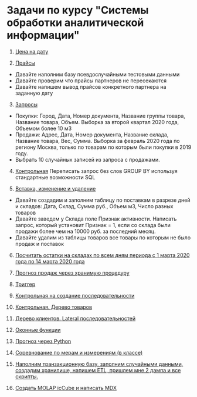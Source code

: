 # Задачи по курсу "Системы обработки аналитической информации"
1. [Цена на дату](https://github.com/olegmmv/postgre/tree/master/tasks/1)

2. [Прайсы](https://github.com/olegmmv/postgre/tree/master/tasks/2)
- Давайте наполним базу псевдослучайными тестовыми данными
- Давайте проверим что прайсы партнеров не пересекаются
- Давайте напишем вывод прайсов конкретного партнера на заданную дату

3. [Запросы](https://github.com/olegmmv/postgre/tree/master/tasks/3)
- Покупки: Город, Дата, Номер документа, Название группы товара, Название товара, Объем. Выборка за второй квартал 2020 года, Объемом более 10 м3
- Продажи: Адрес, Дата, Номер документа, Название склада, Название товара, Вес, Сумма. Выборка за февраль 2020 года по региону Москва, только по товарам по которым были покупки в 2019 году.
- Выбрать 10 случайных записей из запроса с продажами.

4. [Контрольная](https://github.com/olegmmv/postgre/tree/master/tasks/4)
Переписать запрос без слов GROUP BY используя стандартные возможности SQL

5. [Вставка, изменение и удаление](https://github.com/olegmmv/postgre/tree/master/tasks/5)
- Давайте создадим и заполним таблицу по поставкам в разрезе дней и складов:
Дата, Склад, Сумма руб., Объем м3, Число разных товаров
- Давайте заведем у Склада поле Признак активности.
Написать запрос, который установит Признак = 1, если со склада были продажи более чем на 10000 руб. за последний месяц.
- Давайте удалим из таблицы товаров все товары по которым не было продаж и поставок

6. [Посчитать остатки на складах по всем дням периода с 1 марта 2020 года по 14 марта 2020 года](https://github.com/olegmmv/postgre/tree/master/tasks/6)

7. [Прогноз продаж через хранимую процедуру](https://github.com/olegmmv/postgre/tree/master/tasks/7)

8. [Триггер](https://github.com/olegmmv/postgre/tree/master/tasks/8)

9. [Контрольная на создание последовательности](https://github.com/olegmmv/postgre/tree/master/tasks/9)

10. [Контрольная. Дерево товаров](https://github.com/olegmmv/postgre/tree/master/tasks/10)

11. [Дерево клиентов. Lateral последовательностей](https://github.com/olegmmv/postgre/tree/master/tasks/11)

12. [Оконные функции](https://github.com/olegmmv/postgre/tree/master/tasks/12)

13. [Прогноз через Python](https://github.com/olegmmv/postgre/tree/master/tasks/13)

14. [Соревнование по мерам и измерениям (в классе)](https://github.com/olegmmv/postgre/tree/master/tasks/14)

15. [Наполним транзакционную базу, заполним случайными данными, создадим хранилище, напишем ETL, пришлем мне 2 дампа и все скрипты.](https://github.com/olegmmv/postgre/tree/master/tasks/15)

16. [Создать MOLAP icCube и написать MDX](https://github.com/olegmmv/postgre/tree/master/tasks/16)
